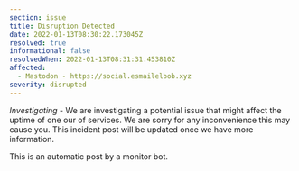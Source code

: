 ```yaml
---
section: issue
title: Disruption Detected
date: 2022-01-13T08:30:22.173045Z
resolved: true
informational: false
resolvedWhen: 2022-01-13T08:31:31.453810Z
affected:
  - Mastodon - https://social.esmailelbob.xyz
severity: disrupted
---
```

*Investigating* - We are investigating a potential issue that might affect the uptime of one our of services. We are sorry for any inconvenience this may cause you. This incident post will be updated once we have more information.

This is an automatic post by a monitor bot.
        